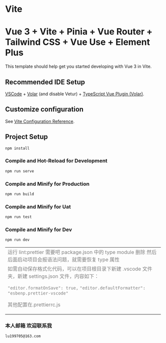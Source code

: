 # Vite

# Vue 3 + Vite + Pinia + Vue Router + Tailwind CSS + Vue Use + Element Plus

This template should help get you started developing with Vue 3 in Vite.

## Recommended IDE Setup

[VSCode](https://code.visualstudio.com/) + [Volar](https://marketplace.visualstudio.com/items?itemName=Vue.volar) (and disable Vetur) + [TypeScript Vue Plugin (Volar)](https://marketplace.visualstudio.com/items?itemName=Vue.vscode-typescript-vue-plugin).

## Customize configuration

See [Vite Configuration Reference](https://vitejs.dev/config/).

## Project Setup

```sh
npm install
```

### Compile and Hot-Reload for Development

```sh
npm run serve
```

### Compile and Minify for Production

```sh
npm run build
```

### Compile and Minify for Uat

```sh
npm run test
```

### Compile and Minify for Dev

```sh
npm run dev
```

<table style="width:100%;">
<tr>
<td >
<font color=808080>
运行 lint:prettier 需要吧 package.json 中的 type module 删除
然后后面启动项目会报语法问题，就需要恢复 type 属性
 </font> 
 </td>
 </tr>
<tr>
<td >
<font color=808080>
   如需自动保存格式化代码，可以在项目根目录下新建 .vscode 文件夹，新建 settings.json 文件，内容如下：

`"editor.formatOnSave": true,`
`"editor.defaultFormatter": "esbenp.prettier-vscode"`

其他配置在.prettierrc.js
</font>

 </td>
 </tr>
 </table>

### 本人邮箱 欢迎联系我

```sh
lu199705@163.com
```
